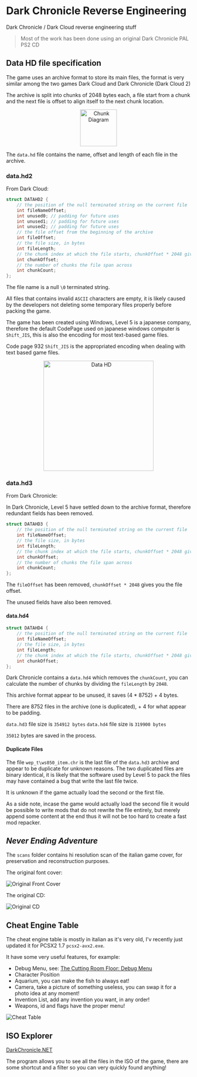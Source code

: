 # Dark Chronicle Reverse Engineering

Dark Chronicle / Dark Cloud reverse engineering stuff

> Most of the work has been done using an original Dark Chronicle PAL PS2 CD

## Data HD file specification

The game uses an archive format to store its main files, the format is very similar among the two games Dark Cloud and Dark Chronicle (Dark Cloud 2)

The archive is split into chunks of 2048 bytes each, a file start from a chunk and the next file is offset to align itself to the next chunk location.

<p align="center">
  <img src=".assets/chunk.png" height="100" alt="Chunk Diagram" />
</p>

The `data.hd` file contains the name, offset and length of each file in the archive.

### data.hd2

From Dark Cloud:

```c
struct DATAHD2 {
    // the position of the null terminated string on the current file
    int fileNameOffset;
    int unused0; // padding for future uses
    int unused1; // padding for future uses
    int unused2; // padding for future uses
    // the file offset from the beginning of the archive
    int fileOffset;
    // the file size, in bytes
    int fileLength;
    // the chunk index at which the file starts, chunkOffset * 2048 gives you fileOffset
    int chunkOffset;
    // the number of chunks the file span across
    int chunkCount;
};
```

The file name is a null `\0` terminated string.

All files that contains invalid `ASCII` characters are empty, it is likely caused by the developers not deleting some temporary files properly before packing the game.

The game has been created using Windows, Level 5 is a japanese company, therefore the default CodePage used on japanese windows computer is `Shift_JIS`, this is also the encoding for most text-based game files.

Code page 932 `Shift_JIS` is the appropriated encoding when dealing with text based game files.

<p align="center">
  <img src=".assets/datahd.png" height="300" alt="Data HD" />
</p>

### data.hd3

From Dark Chronicle:

In Dark Chronicle, Level 5 have settled down to the archive format, therefore redundant fields has been removed.

```c
struct DATAHD3 {
    // the position of the null terminated string on the current file
    int fileNameOffset;
    // the file size, in bytes
    int fileLength;
    // the chunk index at which the file starts, chunkOffset * 2048 gives you fileOffset
    int chunkOffset;
    // the number of chunks the file span across
    int chunkCount;
};
```

The `fileOffset` has been removed, `chunkOffset * 2048` gives you the file offset.

The unused fields have also been removed.

#### data.hd4

```c
struct DATAHD4 {
    // the position of the null terminated string on the current file
    int fileNameOffset;
    // the file size, in bytes
    int fileLength;
    // the chunk index at which the file starts, chunkOffset * 2048 gives you fileOffset
    int chunkOffset;
};
```

Dark Chronicle contains a `data.hd4` which removes the `chunkCount`, you can calculate the number of chunks by dividing the `fileLength` by `2048`.

This archive format appear to be unused, it saves (4 * 8752) + 4 bytes.

There are 8752 files in the archive (one is duplicated), + 4 for what appear to be padding.

`data.hd3` file size is `354912 bytes`
`data.hd4` file size is `319900 bytes`

`35012` bytes are saved in the process.

#### Duplicate Files

The file `wep_t\ws050_item.chr` is the last file of the `data.hd3` archive and appear to be duplicate for unknown reasons. The two duplicated files are binary identical, it is likely that the software used by Level 5 to pack the files may have contained a bug that write the last file twice.

It is unknown if the game actually load the second or the first file.

As a side note, incase the game would actually load the second file it would be possible to write mods that do not rewrite the file entirely, but merely append some content at the end thus it will not be too hard to create a fast mod repacker.

## *Never Ending Adventure*

The `scans` folder contains hi resolution scan of the italian game cover, for preservation and reconstruction purposes.

The original font cover:

![Original Front Cover](scans/Front%20Cover.png)

The original CD:

![Original CD](scans/CD.png)

## Cheat Engine Table

The cheat engine table is mostly in italian as it's very old, I'v recently just updated it for PCSX2 1.7 `pcsx2-avx2.exe`.

It have some very useful features, for example:

- Debug Menu, see: [The Cutting Room Floor: Debug Menu](https://tcrf.net/Dark_Cloud_2/Debug_Menu)
- Character Position
- Aquarium, you can make the fish to always eat!
- Camera, take a picture of something useless, you can swap it for a photo idea at any moment!
- Invention List, add any invention you want, in any order!
- Weapons, id and flags have the proper menu!

![Cheat Table](.assets/cheat-table.png)

## ISO Explorer

[DarkChronicle.NET](DarkChronicle.NET/README.md)

The program allows you to see all the files in the ISO of the game, there are some shortcut and a filter so you can very quickly found anything!
